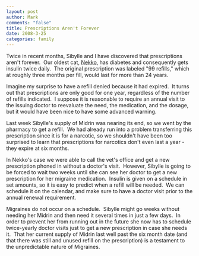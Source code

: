 ```yaml
--- 
layout: post
author: Mark
comments: "false"
title: Prescriptions Aren't Forever
date: 2008-3-25
categories: family
---
```

Twice in recent months, Sibylle and I have discovered that prescriptions aren't forever.  Our oldest cat, <a href="http://zanshin.net/tag/nekko" title="Tagged Nekko">Nekko</a>, has diabetes and consequently gets insulin twice daily.  The original prescription was labeled "99 refills," which at roughly three months per fill, would last for more than 24 years.

Imagine my surprise to have a refill denied because it had expired.  It turns out that prescriptions are only good for one year, regardless of the number of refills indicated.  I suppose it is reasonable to require an annual visit to the issuing doctor to reevaluate the need, the medication, and the dosage, but it would have been nice to have some advanced warning.

Last week Sibylle's supply of Midrin was nearing its end, so we went by the pharmacy to get a refill.  We had already run into a problem transferring this prescription since it is for a narcotic, so we shouldn't have been too surprised to learn that prescriptions for narcotics don't even last a year - they expire at six months.

In Nekko's case we were able to call the vet's office and get a new prescription phoned in without a doctor's visit.  However, Sibylle is going to be forced to wait two weeks until she can see her doctor to get a new prescription for her migraine medication.  Insulin is given on a schedule in set amounts, so it is easy to predict when a refill will be needed.  We can schedule it on the calendar, and make sure to have a doctor visit prior to the annual renewal requirement.

Migraines do not occur on a schedule.  Sibylle might go weeks without needing her Midrin and then need it several times in just a few days.  In order to prevent her from running out in the future she now has to schedule twice-yearly doctor visits just to get a new prescription in case she needs it.  That her current supply of Midrin last well past the six month date (and that there was still and unused refill on the prescription) is a testament to the unpredictable nature of Migraines.

